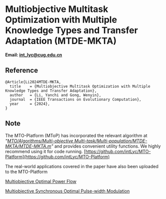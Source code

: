 # Multiobjective Multitask Optimization with Multiple Knowledge Types and Transfer Adaptation (MTDE-MKTA)

**Email: <int_lyc@cug.edu.cn>**

## Reference

```
@Article{Li2024MTDE-MKTA,
  title    = {Multiobjective Multitask Optimization with Multiple Knowledge Types and Transfer Adaptation},
  author   = {Li, Yanchi and Gong, Wenyin},
  journal  = {IEEE Transactions on Evolutionary Computation},
  year     = {2024},
} 
```

## Note

The MTO-Platform (MToP) has incorporated the relevant algorithm at *"[MTO/Algorithms/Multi-objective Multi-task/Multi-population/MTDE-MKTA/MTDE-MKTA.m](https://github.com/intLyc/MTO-Platform/blob/master/MTO/Algorithms/Multi-objective%20Multi-task/Multi-population/MTDE-MKTA/MTDE_MKTA.m)"* and provides convenient utility functions. We highly recommend using it for code running. [https://github.com/intLyc/MTO-Platform](https://github.com/intLyc/MTO-Platform)

The real-world applications covered in the paper have also been uploaded to the MTO-Platform

[Multiobjective Optimal Power Flow](https://github.com/intLyc/MTO-Platform/tree/master/MTO/Problems/Real-world%20Applications/Multiobjective%20Optimal%20Power%20Flow)

[Multiobjective Synchronous Optimal Pulse-width Modulation](https://github.com/intLyc/MTO-Platform/tree/master/MTO/Problems/Real-world%20Applications/Multiobjective%20Synchronous%20Optimal%20Pulse-width%20Modulation)
